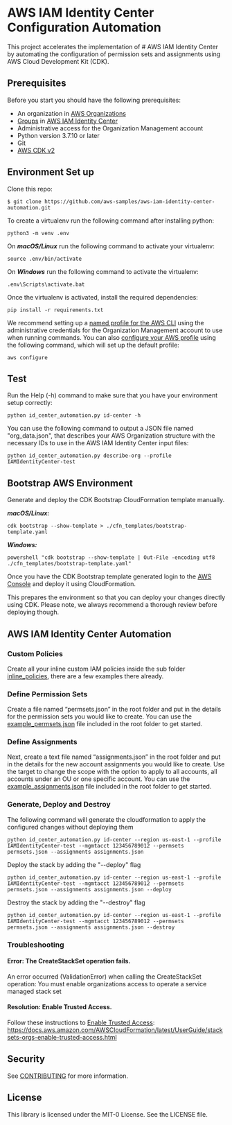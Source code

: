 # AWS IAM Identity Center Configuration Automation

This project accelerates the implementation of # AWS IAM Identity Center by automating the configuration of permission sets and assignments using AWS Cloud Development Kit (CDK).

## Prerequisites

Before you start you should have the following prerequisites:

- An organization in [AWS Organizations](https://docs.aws.amazon.com/organizations/index.html)
- [Groups](https://docs.aws.amazon.com/singlesignon/latest/userguide/users-groups-provisioning.html#groups-concept) in [AWS IAM Identity Center](https://docs.aws.amazon.com/singlesignon/latest/userguide/what-is.html)
- Administrative access for the Organization Management account
- Python version 3.7.10 or later
- Git
- [AWS CDK v2](https://docs.aws.amazon.com/cdk/v2/guide/getting_started.html)

## Environment Set up

Clone this repo:
```shell
$ git clone https://github.com/aws-samples/aws-iam-identity-center-automation.git
```

 To create a virtualenv run the following command after installing python:
```shell
python3 -m venv .env
```

On ***macOS/Linux*** run the following command to activate your virtualenv:
```shell
source .env/bin/activate
````

On ***Windows*** run the following command to activate the virtualenv:
```shell
.env\Scripts\activate.bat
````

Once the virtualenv is activated, install the required dependencies:
```shell
pip install -r requirements.txt
```

We recommend setting up a [named profile for the AWS CLI](https://docs.aws.amazon.com/cli/latest/userguide/cli-configure-profiles.html) using the administrative credentials for the Organization Management account to use when running commands. You can also [configure your AWS profile](https://docs.aws.amazon.com/cli/latest/userguide/cli-configure-files.html) using the following command, which will set up the default profile:
```shell
aws configure
```

## Test
Run the Help (-h) command to make sure that you have your environment setup correctly:

```shell
python id_center_automation.py id-center -h
```

You can use the following command to output a JSON file named "org_data.json", that describes your AWS Organization structure with the 
necessary IDs to use in the AWS IAM Identity Center input files:
```shell
python id_center_automation.py describe-org --profile IAMIdentityCenter-test
```

## Bootstrap AWS Environment

Generate and deploy the CDK Bootstrap CloudFormation template manually.

***macOS/Linux:***
```shell
cdk bootstrap --show-template > ./cfn_templates/bootstrap-template.yaml
```

***Windows:***
```shell
powershell "cdk bootstrap --show-template | Out-File -encoding utf8 ./cfn_templates/bootstrap-template.yaml"
```

Once you have the CDK Bootstrap template generated login to the [AWS Console](https://console.aws.amazon.com/) and deploy it using CloudFormation.

This prepares the environment so that you can deploy your changes directly using CDK. Please note, we always recommend 
a thorough review before deploying though. 

## AWS IAM Identity Center Automation

### Custom Policies
Create all your inline custom IAM policies inside the sub folder [inline_policies](/inline_policies/), there are a few examples there already.

### Define Permission Sets
Create a file named “permsets.json” in the root folder and put in the details for the permission sets you would like to create. 
You can use the [example_permsets.json](example_permsets.json) file included in the root folder to get started.

### Define Assignments
Next, create a text file named “assignments.json” in the root folder and put in the details
for the new account assignments you would like to create. Use the target to change the
scope with the option to apply to all accounts, all accounts under an OU or one specific
account. You can use the [example_assignments.json](example_assignments.json) file included in the root folder to get started.

### Generate, Deploy and Destroy

The following command will generate the cloudformation to apply the configured changes without deploying them 
```shell
python id_center_automation.py id-center --region us-east-1 --profile IAMIdentityCenter-test --mgmtacct 123456789012 --permsets permsets.json --assignments assignments.json
```

Deploy the stack by adding the "--deploy" flag
```shell
python id_center_automation.py id-center --region us-east-1 --profile IAMIdentityCenter-test --mgmtacct 123456789012 --permsets permsets.json --assignments assignments.json --deploy
```

Destroy the stack by adding the "--destroy" flag
```shell
python id_center_automation.py id-center --region us-east-1 --profile IAMIdentityCenter-test --mgmtacct 123456789012 --permsets permsets.json --assignments assignments.json --destroy
```

### Troubleshooting

#### Error: The CreateStackSet operation fails.
An error occurred (ValidationError) when calling the CreateStackSet operation: You must enable organizations access to operate a service managed stack set

#### Resolution: Enable Trusted Access.

Follow these instructions to [Enable Trusted Access](https://docs.aws.amazon.com/AWSCloudFormation/latest/UserGuide/stacksets-orgs-enable-trusted-access.html):
https://docs.aws.amazon.com/AWSCloudFormation/latest/UserGuide/stacksets-orgs-enable-trusted-access.html

## Security

See [CONTRIBUTING](CONTRIBUTING.md#security-issue-notifications) for more information.

## License

This library is licensed under the MIT-0 License. See the LICENSE file.

